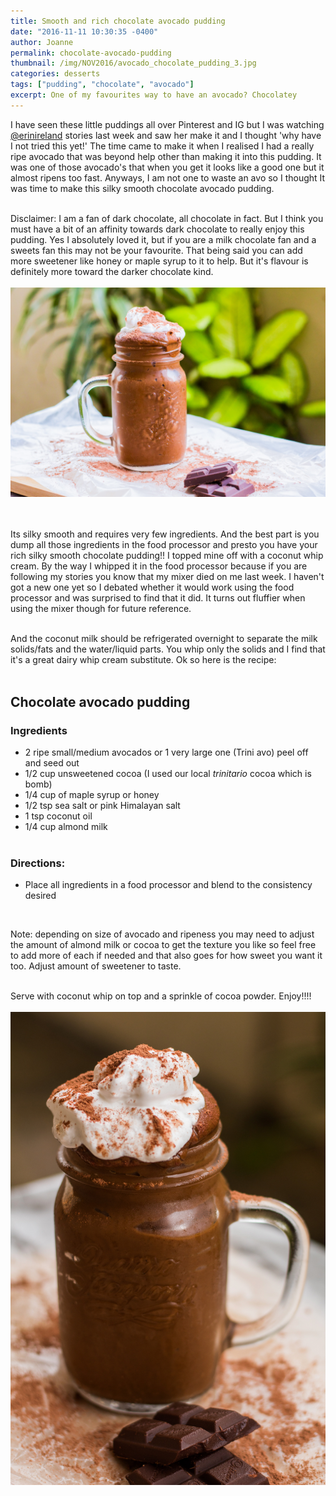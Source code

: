 ```yaml
---
title: Smooth and rich chocolate avocado pudding
date: "2016-11-11 10:30:35 -0400"
author: Joanne
permalink: chocolate-avocado-pudding
thumbnail: /img/NOV2016/avocado_chocolate_pudding_3.jpg
categories: desserts
tags: ["pudding", "chocolate", "avocado"]
excerpt: One of my favourites way to have an avocado? Chocolatey
---
```


I have seen these little puddings all over Pinterest and IG but I was watching [@erinireland](https://www.instagram.com/erinireland) stories last week and saw her make it and I thought 'why have I not
tried this yet!' The time came to make it when I realised I had a really ripe avocado that was beyond help other than making it into this pudding.  It was one of those avocado's that when you get it looks like a good one but it almost ripens too fast.  Anyways, I am not one to waste an avo so I thought It was time to make this silky smooth chocolate avocado pudding.   
<br>

Disclaimer: I am a fan of dark chocolate, all chocolate in fact.  But I think you must have a bit of an affinity towards dark chocolate to really enjoy this pudding.  Yes I absolutely loved it, but if you are a milk chocolate fan and a sweets fan this may not be your favourite.  That being said you can add more sweetener like honey or maple syrup to it to help.  But it's flavour is definitely more toward the darker chocolate kind.
<br>
<br>
![Chocolate avocado pudding](/img/NOV2016/avocado_chocolate_pudding_4.jpg)  
<br>
<br>

Its silky smooth and requires very few ingredients.  And the best part is you dump all those ingredients in the food processor and presto you have your rich silky smooth chocolate pudding!!
I topped mine off with a coconut whip cream.  By the way I whipped it in the food processor because if you are following my stories you know that my mixer died on me last week.  I haven't got a new one yet so I debated whether it would work using the food processor and was surprised to find that it did.  It turns out fluffier when using the mixer though for future reference.  
<br>

And the coconut milk should be refrigerated overnight to separate the milk solids/fats and the water/liquid parts.  You whip only the solids and I find that it's a great dairy whip cream substitute. Ok so here is the recipe:
<br><br>

## Chocolate avocado pudding

### Ingredients

* 2 ripe small/medium avocados or 1 very large one (Trini avo) peel off and seed out
* 1/2 cup unsweetened cocoa (I used our local *trinitario* cocoa which is bomb)
* 1/4 cup of maple syrup or honey
* 1/2 tsp sea salt or pink Himalayan salt
* 1 tsp coconut oil
* 1/4 cup almond milk
<br><br>

### Directions:
* Place all ingredients in a food processor and blend to the consistency desired
<br>

Note: depending on size of avocado and ripeness you may need to adjust the amount of almond milk or cocoa to get the texture you like so feel free to add more of each if needed and that also goes for how sweet you want it too. Adjust amount of sweetener to taste.  
<br>

Serve with coconut whip on top and a sprinkle of cocoa powder. Enjoy!!!!
<br>
<br>
![Chocolate avocado pudding](/img/NOV2016/avocado_chocolate_pudding_2.jpg)  
